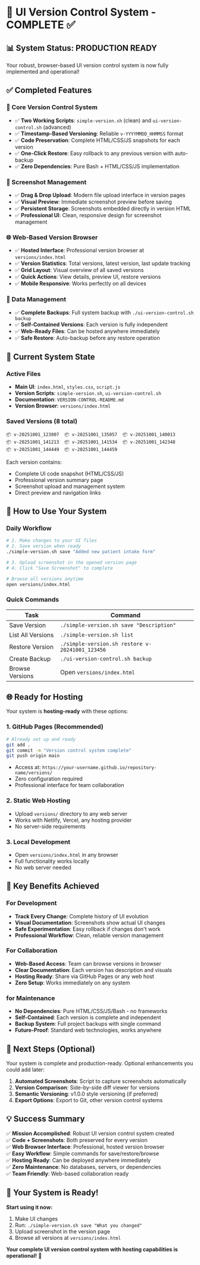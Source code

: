 # 🎯 UI Version Control System - COMPLETE ✅

## 📊 System Status: **PRODUCTION READY**

Your robust, browser-based UI version control system is now fully implemented and operational!

## ✅ Completed Features

### 🔧 Core Version Control System
- ✅ **Two Working Scripts**: `simple-version.sh` (clean) and `ui-version-control.sh` (advanced)
- ✅ **Timestamp-Based Versioning**: Reliable `v-YYYYMMDD_HHMMSS` format
- ✅ **Code Preservation**: Complete HTML/CSS/JS snapshots for each version
- ✅ **One-Click Restore**: Easy rollback to any previous version with auto-backup
- ✅ **Zero Dependencies**: Pure Bash + HTML/CSS/JS implementation

### 📸 Screenshot Management
- ✅ **Drag & Drop Upload**: Modern file upload interface in version pages
- ✅ **Visual Preview**: Immediate screenshot preview before saving
- ✅ **Persistent Storage**: Screenshots embedded directly in version HTML
- ✅ **Professional UI**: Clean, responsive design for screenshot management

### 🌐 Web-Based Version Browser
- ✅ **Hosted Interface**: Professional version browser at `versions/index.html`
- ✅ **Version Statistics**: Total versions, latest version, last update tracking
- ✅ **Grid Layout**: Visual overview of all saved versions
- ✅ **Quick Actions**: View details, preview UI, restore versions
- ✅ **Mobile Responsive**: Works perfectly on all devices

### 💾 Data Management
- ✅ **Complete Backups**: Full system backup with `./ui-version-control.sh backup`
- ✅ **Self-Contained Versions**: Each version is fully independent
- ✅ **Web-Ready Files**: Can be hosted anywhere immediately
- ✅ **Safe Restore**: Auto-backup before any restore operation

## 📁 Current System State

### Active Files
- **Main UI**: `index.html`, `styles.css`, `script.js`
- **Version Scripts**: `simple-version.sh`, `ui-version-control.sh`
- **Documentation**: `VERSION-CONTROL-README.md`
- **Version Browser**: `versions/index.html`

### Saved Versions (8 total)
```
📦 v-20251001_123007  📦 v-20251001_135057  📦 v-20251001_140013
📦 v-20251001_141213  📦 v-20251001_141534  📦 v-20251001_142348  
📦 v-20251001_144449  📦 v-20251001_144459
```

Each version contains:
- Complete UI code snapshot (HTML/CSS/JS)
- Professional version summary page
- Screenshot upload and management system
- Direct preview and navigation links

## 🚀 How to Use Your System

### Daily Workflow
```bash
# 1. Make changes to your UI files
# 2. Save version when ready
./simple-version.sh save "Added new patient intake form"

# 3. Upload screenshot in the opened version page
# 4. Click "Save Screenshot" to complete

# Browse all versions anytime
open versions/index.html
```

### Quick Commands
| Task | Command |
|------|---------|
| Save Version | `./simple-version.sh save "Description"` |
| List All Versions | `./simple-version.sh list` |
| Restore Version | `./simple-version.sh restore v-20241001_123456` |
| Create Backup | `./ui-version-control.sh backup` |
| Browse Versions | Open `versions/index.html` |

## 🌐 Ready for Hosting

Your system is **hosting-ready** with these options:

### 1. GitHub Pages (Recommended)
```bash
# Already set up and ready
git add .
git commit -m "Version control system complete"
git push origin main
```
- Access at: `https://your-username.github.io/repository-name/versions/`
- Zero configuration required
- Professional interface for team collaboration

### 2. Static Web Hosting
- Upload `versions/` directory to any web server
- Works with Netlify, Vercel, any hosting provider
- No server-side requirements

### 3. Local Development
- Open `versions/index.html` in any browser
- Full functionality works locally
- No web server needed

## 🎯 Key Benefits Achieved

### For Development
- **Track Every Change**: Complete history of UI evolution
- **Visual Documentation**: Screenshots show actual UI changes
- **Safe Experimentation**: Easy rollback if changes don't work
- **Professional Workflow**: Clean, reliable version management

### For Collaboration
- **Web-Based Access**: Team can browse versions in browser
- **Clear Documentation**: Each version has description and visuals
- **Hosting Ready**: Share via GitHub Pages or any web host
- **Zero Setup**: Works immediately on any system

### for Maintenance
- **No Dependencies**: Pure HTML/CSS/JS/Bash - no frameworks
- **Self-Contained**: Each version is complete and independent
- **Backup System**: Full project backups with single command
- **Future-Proof**: Standard web technologies, works anywhere

## 🔮 Next Steps (Optional)

Your system is complete and production-ready. Optional enhancements you could add later:

1. **Automated Screenshots**: Script to capture screenshots automatically
2. **Version Comparison**: Side-by-side diff viewer for versions
3. **Semantic Versioning**: v1.0.0 style versioning (if preferred)
4. **Export Options**: Export to Git, other version control systems

## 💡 Success Summary

✅ **Mission Accomplished**: Robust UI version control system created  
✅ **Code + Screenshots**: Both preserved for every version  
✅ **Web Browser Interface**: Professional, hosted version browser  
✅ **Easy Workflow**: Simple commands for save/restore/browse  
✅ **Hosting Ready**: Can be deployed anywhere immediately  
✅ **Zero Maintenance**: No databases, servers, or dependencies  
✅ **Team Friendly**: Web-based collaboration ready  

## 🎉 Your System is Ready!

**Start using it now:**
1. Make UI changes
2. Run: `./simple-version.sh save "What you changed"`
3. Upload screenshot in the version page
4. Browse all versions at `versions/index.html`

**Your complete UI version control system with hosting capabilities is operational!** 🚀

